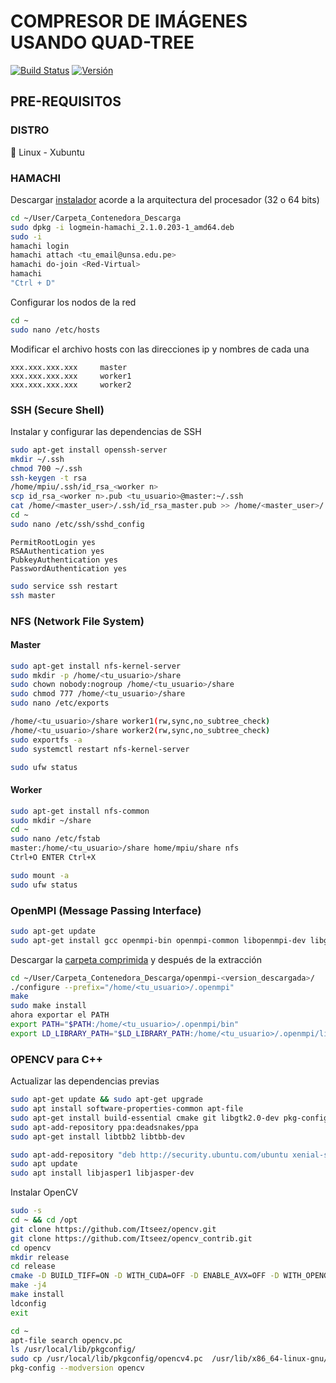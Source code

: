 # COMPRESOR DE IMÁGENES USANDO QUAD-TREE
[![Build Status](https://badgen.net/badge/build/passing/green)](https://github.com/erick-GeGe/CompressImage)
[![Versión](https://badgen.net/badge/version/0.9.1/blue)](https://github.com/erick-GeGe/CompressImage)
## PRE-REQUISITOS
### DISTRO
🔵 Linux - Xubuntu
### HAMACHI
  Descargar [instalador](https://www.vpn.net/linux) acorde a la arquitectura del procesador (32 o 64 bits)
  ```bash
cd ~/User/Carpeta_Contenedora_Descarga
sudo dpkg -i logmein-hamachi_2.1.0.203-1_amd64.deb
sudo -i
hamachi login
hamachi attach <tu_email@unsa.edu.pe>
hamachi do-join <Red-Virtual>
hamachi
"Ctrl + D"
  ```
  Configurar los nodos de la red
  ```bash
cd ~
sudo nano /etc/hosts
  ```
  Modificar el archivo hosts con las direcciones ip y nombres de cada una
  ```
  xxx.xxx.xxx.xxx     master
  xxx.xxx.xxx.xxx     worker1
  xxx.xxx.xxx.xxx     worker2
  ```
### SSH (Secure Shell)
Instalar y configurar las dependencias de SSH
```bash
sudo apt-get install openssh-server
mkdir ~/.ssh
chmod 700 ~/.ssh
ssh-keygen -t rsa
/home/mpiu/.ssh/id_rsa_<worker n>
scp id_rsa_<worker n>.pub <tu_usuario>@master:~/.ssh
cat /home/<master_user>/.ssh/id_rsa_master.pub >> /home/<master_user>/.ssh/authorized_keys
cd ~
sudo nano /etc/ssh/sshd_config
```
```
PermitRootLogin yes
RSAAuthentication yes
PubkeyAuthentication yes
PasswordAuthentication yes
```
```bash
sudo service ssh restart
ssh master
```

### NFS (Network File System)
#### Master
```bash
sudo apt-get install nfs-kernel-server
sudo mkdir -p /home/<tu_usuario>/share
sudo chown nobody:nogroup /home/<tu_usuario>/share
sudo chmod 777 /home/<tu_usuario>/share
sudo nano /etc/exports

/home/<tu_usuario>/share worker1(rw,sync,no_subtree_check)
/home/<tu_usuario>/share worker2(rw,sync,no_subtree_check)
sudo exportfs -a
sudo systemctl restart nfs-kernel-server

sudo ufw status

```
#### Worker
```bash
sudo apt-get install nfs-common
sudo mkdir ~/share
cd ~
sudo nano /etc/fstab
master:/home/<tu_usuario>/share home/mpiu/share nfs
Ctrl+O ENTER Ctrl+X

sudo mount -a
sudo ufw status
```
### OpenMPI (Message Passing Interface)
```bash
sudo apt-get update
sudo apt-get install gcc openmpi-bin openmpi-common libopenmpi-dev libgtk2.0-dev 
```
Descargar la [carpeta comprimida](https://www.open-mpi.org/software/ompi/v4.1/) y después de la extracción
```bash
cd ~/User/Carpeta_Contenedora_Descarga/openmpi-<version_descargada>/
./configure --prefix="/home/<tu_usuario>/.openmpi"
make
sudo make install
ahora exportar el PATH
export PATH="$PATH:/home/<tu_usuario>/.openmpi/bin"
export LD_LIBRARY_PATH="$LD_LIBRARY_PATH:/home/<tu_usuario>/.openmpi/lib"
```
### OPENCV para C++
Actualizar las dependencias previas
```bash
sudo apt-get update && sudo apt-get upgrade
sudo apt install software-properties-common apt-file
sudo apt-get install build-essential cmake git libgtk2.0-dev pkg-config libavcodec-dev libavformat-dev libswscale-dev
sudo apt-add-repository ppa:deadsnakes/ppa
sudo apt-get install libtbb2 libtbb-dev

sudo apt-add-repository "deb http://security.ubuntu.com/ubuntu xenial-security main"
sudo apt update
sudo apt install libjasper1 libjasper-dev
```
Instalar OpenCV
```bash
sudo -s
cd ~ && cd /opt
git clone https://github.com/Itseez/opencv.git
git clone https://github.com/Itseez/opencv_contrib.git
cd opencv
mkdir release
cd release
cmake -D BUILD_TIFF=ON -D WITH_CUDA=OFF -D ENABLE_AVX=OFF -D WITH_OPENGL=OFF -D WITH_OPENCL=OFF -D WITH_IPP=OFF -D WITH_TBB=ON -D BUILD_TBB=ON -D WITH_EIGEN=OFF -D WITH_V4L=OFF -D WITH_VTK=OFF -D BUILD_TESTS=OFF -D BUILD_PERF_TESTS=OFF -D OPENCV_GENERATE_PKGCONFIG=ON -D CMAKE_BUILD_TYPE=RELEASE -D CMAKE_INSTALL_PREFIX=/usr/local -D OPENCV_EXTRA_MODULES_PATH=/opt/opencv_contrib/modules /opt/opencv/
make -j4
make install
ldconfig
exit

cd ~
apt-file search opencv.pc
ls /usr/local/lib/pkgconfig/
sudo cp /usr/local/lib/pkgconfig/opencv4.pc  /usr/lib/x86_64-linux-gnu/pkgconfig/opencv.pc
pkg-config --modversion opencv
```
